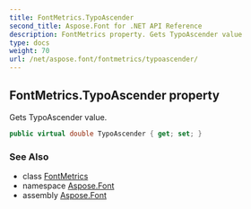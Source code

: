 ```yaml
---
title: FontMetrics.TypoAscender
second_title: Aspose.Font for .NET API Reference
description: FontMetrics property. Gets TypoAscender value
type: docs
weight: 70
url: /net/aspose.font/fontmetrics/typoascender/
---
```

## FontMetrics.TypoAscender property

Gets TypoAscender value.

```csharp
public virtual double TypoAscender { get; set; }
```

### See Also

* class [FontMetrics](../)
* namespace [Aspose.Font](../../../aspose.font/)
* assembly [Aspose.Font](../../../)


